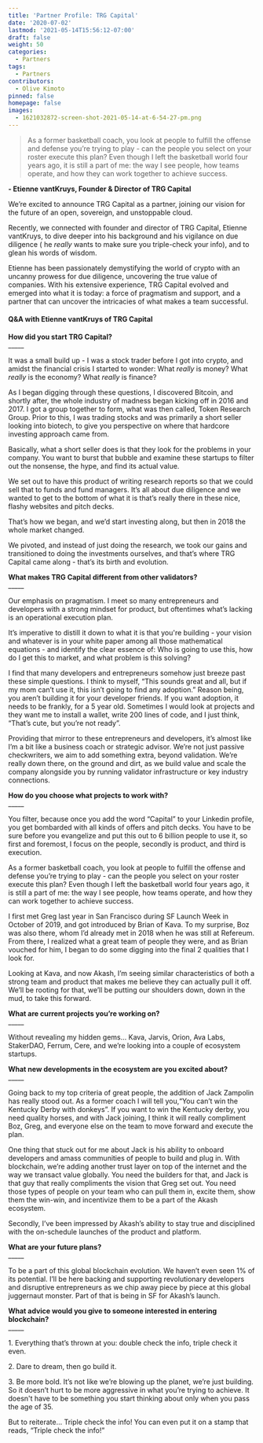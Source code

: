 ```yaml
---
title: 'Partner Profile: TRG Capital'
date: '2020-07-02'
lastmod: '2021-05-14T15:56:12-07:00'
draft: false
weight: 50
categories:
  - Partners
tags:
  - Partners
contributors:
  - Olive Kimoto
pinned: false
homepage: false
images:
  - 1621032872-screen-shot-2021-05-14-at-6-54-27-pm.png
---
```

> As a former basketball coach, you look at people to fulfill the offense and defense you’re trying to play - can the people you select on your roster execute this plan? Even though I left the basketball world four years ago, it is still a part of me: the way I see people, how teams operate, and how they can work together to achieve success.

**\- Etienne vantKruys, Founder & Director of TRG Capital**

We’re excited to announce TRG Capital as a partner, joining our vision for the future of an open, sovereign, and unstoppable cloud. 

Recently, we connected with founder and director of TRG Capital, Etienne vantKruys, to dive deeper into his background and his vigilance on due diligence ( he _really_ wants to make sure you triple-check your info), and to glean his words of wisdom. 

Etienne has been passionately demystifying the world of crypto with an uncanny prowess for due diligence, uncovering the true value of companies. With his extensive experience, TRG Capital evolved and emerged into what it is today: a force of pragmatism and support, and a partner that can uncover the intricacies of what makes a team successful. 

#### **Q&A with Etienne vantKruys of TRG Capital**

**How did you start TRG Capital?**  
\_\_\_\_\_

It was a small build up - I was a stock trader before I got into crypto, and amidst the financial crisis I started to wonder: What _really_ is money? What _really_ is the economy? What _really_ is finance? 

As I began digging through these questions, I discovered Bitcoin, and shortly after, the whole industry of madness began kicking off in 2016 and 2017. I got a group together to form, what was then called, Token Research Group. Prior to this, I was trading stocks and was primarily a short seller looking into biotech, to give you perspective on where that hardcore investing approach came from. 

Basically, what a short seller does is that they look for the problems in your company. You want to burst that bubble and examine these startups to filter out the nonsense, the hype, and find its actual value.

We set out to have this product of writing research reports so that we could sell that to funds and fund managers. It’s all about due diligence and we wanted to get to the bottom of what it is that’s really there in these nice, flashy websites and pitch decks. 

That’s how we began, and we’d start investing along, but then in 2018 the whole market changed. 

We pivoted, and instead of just doing the research, we took our gains and transitioned to doing the investments ourselves, and that’s where TRG Capital came along - that’s its birth and evolution. 

**What makes TRG Capital different from other validators?**  
\_\_\_\_\_

Our emphasis on pragmatism. I meet so many entrepreneurs and developers with a strong mindset for product, but oftentimes what’s lacking is an operational execution plan. 

It’s imperative to distill it down to what it is that you're building - your vision and whatever is in your white paper among all those mathematical equations - and identify the clear essence of: Who is going to use this, how do I get this to market, and what problem is this solving? 

I find that many developers and entrepreneurs somehow just breeze past these simple questions. I think to myself, “This sounds great and all, but if my mom can’t use it, this isn’t going to find any adoption.” Reason being, you aren’t building it for your developer friends. If you want adoption, it needs to be frankly, for a 5 year old. Sometimes I would look at projects and they want me to install a wallet, write 200 lines of code, and I just think, “That’s cute, but you’re not ready”.

Providing that mirror to these entrepreneurs and developers, it’s almost like I’m a bit like a business coach or strategic advisor. We’re not just passive checkwriters, we aim to add something extra, beyond validation. We’re really down there, on the ground and dirt, as we build value and scale the company alongside you by running validator infrastructure or key industry connections.

**How do you choose what projects to work with?**  
\_\_\_\_\_

You filter, because once you add the word “Capital” to your Linkedin profile, you get bombarded with all kinds of offers and pitch decks. You have to be sure before you evangelize and put this out to 6 billion people to use it, so first and foremost, I focus on the people, secondly is product, and third is execution. 

As a former basketball coach, you look at people to fulfill the offense and defense you’re trying to play - can the people you select on your roster execute this plan? Even though I left the basketball world four years ago, it is still a part of me: the way I see people, how teams operate, and how they can work together to achieve success.

I first met Greg last year in San Francisco during SF Launch Week in October of 2019, and got introduced by Brian of Kava. To my surprise, Boz was also there, whom I’d already met in 2018 when he was still at Refereum. From there, I realized what a great team of people they were, and as Brian vouched for him, I began to do some digging into the final 2 qualities that I look for. 

Looking at Kava, and now Akash, I’m seeing similar characteristics of both a strong team and product that makes me believe they can actually pull it off. We’ll be rooting for that, we’ll be putting our shoulders down, down in the mud, to take this forward. 

**What are current projects you’re working on?**  
\_\_\_\_\_

Without revealing my hidden gems… Kava, Jarvis, Orion, Ava Labs, StakerDAO, Ferrum, Cere, and we’re looking into a couple of ecosystem startups.

**What new developments in the ecosystem are you excited about?**  
\_\_\_\_\_

Going back to my top criteria of great people, the addition of Jack Zampolin has really stood out. As a former coach I will tell you,“You can’t win the Kentucky Derby with donkeys”. If you want to win the Kentucky derby, you need quality horses, and with Jack joining, I think it will really compliment Boz, Greg, and everyone else on the team to move forward and execute the plan. 

One thing that stuck out for me about Jack is his ability to onboard developers and amass communities of people to build and plug in. With blockchain, we’re adding another trust layer on top of the internet and the way we transact value globally. You need the builders for that, and Jack is that guy that really compliments the vision that Greg set out. You need those types of people on your team who can pull them in, excite them, show them the win-win, and incentivize them to be a part of the Akash ecosystem. 

Secondly, I’ve been impressed by Akash’s ability to stay true and disciplined with the on-schedule launches of the product and platform. 

**What are your future plans?**  
\_\_\_\_\_

To be a part of this global blockchain evolution. We haven’t even seen 1% of its potential. I’ll be here backing and supporting revolutionary developers and disruptive entrepreneurs as we chip away piece by piece at this global juggernaut monster. Part of that is being in SF for Akash’s launch. 

**What advice would you give to someone interested in entering blockchain?**  
\_\_\_\_\_

1\. Everything that’s thrown at you: double check the info, triple check it even. 

2\. Dare to dream, then go build it. 

3\. Be more bold. It’s not like we’re blowing up the planet, we’re just building. So it doesn’t hurt to be more aggressive in what you’re trying to achieve. It doesn't have to be something you start thinking about only when you pass the age of 35. 

But to reiterate… Triple check the info! You can even put it on a stamp that reads, “Triple check the info!”
